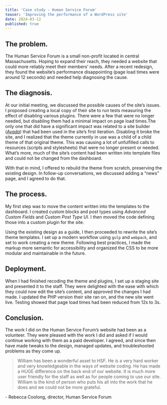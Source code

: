 ```yaml
---
title: 'Case study - Human Service Forum'
teaser: 'Improving the performance of a WordPress site'
date: 2024-03-12
published: true
---
```


## The problem.
The Human Service Forum is a small non-profit located in central Massachusetts. Hoping to expand their reach, they needed a website that could more reliably meet their members’ needs. After a recent redesign, they found the website’s performance disappointing (page load times were around 12 seconds) and needed help diagnosing the cause.

## The diagnosis.
At our initial meeting, we discussed the possible causes of the site’s issues. I proposed creating a local copy of their site to run tests measuring the effect of disabling various plugins. There were a few that were no longer needed, but disabling them had a minimal impact on page load times.The only one that did have a significant impact was related to a site builder ([_Avada_](https://avada.com/)) that had been used in the site’s first iteration. Disabling it broke the site, and I realized that the theme currently in use was a child of a child theme of that original theme. This was causing a lot of unfulfilled calls to resources (scripts and stylesheets) that were no longer present or needed. What’s more, much of the site’s content had been written into template files and could not be changed from the dashboard.

With that in mind, I offered to rebuild the theme from scratch, preserving the existing design. In follow-up conversations, we discussed adding a “news” page, and I agreed to do that.
## The process.
My first step was to move the content written into the templates to the dashboard. I created custom blocks and post types using _Advanced Custom Fields_ and _Custom Post Type UI_. I then moved the code defining those into a custom plugin for the site.

Using the existing design as a guide, I then proceeded to rewrite the site’s theme templates. I set up a modern workflow using `gulp` and `webpack`, and set to work creating a new theme. Following best practices, I made the markup more semantic for accessibility and organized the CSS to be more modular and maintainable in the future.
## Deployment.
When I had finished recoding the theme and plugins, I set up a staging site and presented it to the staff. They were delighted with the ease with which they could now edit the site’s content, and approved the changes I had made. I updated the PHP version their site ran on, and the new site went live. Testing showed that page load times had been reduced from 12s to 3s.
## Conclusion.
The work I did on the Human Service Forum’s website had been as a volunteer. They were pleased with the work I did and asked if I would continue working with them as a paid developer. I agreed, and since then have made tweaks to the design, managed updates, and troubleshooted problems as they come up.

> William has been a wonderful asset to HSF. He is a very hard worker and very knowledgeable in the ways of website coding. He has made a HUGE difference on the back end of our website. It is much more user friendly for the staff as well as for people coming to use our site. William is the kind of person who puts his all into the work that he does and we could not be more grateful.

 \- Rebecca Coolong, director, Human Service Forum
